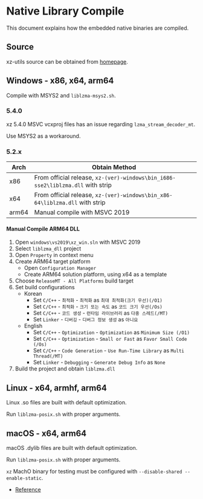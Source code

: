# Native Library Compile

This document explains how the embedded native binaries are compiled.

## Source

xz-utils source can be obtained from [homepage](https://tukaani.org/xz/).

## Windows - x86, x64, arm64

Compile with MSYS2 and `liblzma-msys2.sh`.

### 5.4.0

xz 5.4.0 MSVC vcxproj files has an issue regarding `lzma_stream_decoder_mt`.

Use MSYS2 as a workaround.

### 5.2.x

| Arch  | Obtain Method |
|-------|---------------|
| x86   | From official release, `xz-(ver)-windows\bin_i686-sse2\liblzma.dll` with strip |
| x64   | From official release, `xz-(ver)-windows\bin_x86-64\liblzma.dll` with strip |
| arm64 | Manual compile with MSVC 2019 |

#### Manual Compile ARM64 DLL

1. Open `windows\vs2019\xz_win.sln` with MSVC 2019
1. Select `liblzma_dll` project
1. Open `Property` in context menu
1. Create ARM64 target platform
   - Open `Configuration Manager`
   - Create ARM64 solution platform, using x64 as a template
1. Choose `ReleaseMT - All Platforms` build target
1. Set build configurations
   - Korean
      - Set `C/C++` - `최적화` - `최적화` as `최대 최적화(크기 우선)(/O1)`
      - Set `C/C++` - `최적화` - `크기 또는 속도` as `코드 크기 우선(/Os)`
      - Set `C/C++` - `코드 생성` - `런타임 라이브러리` as `다중 스레드(/MT)`
      - Set `Linker` - `디버깅` - `디버그 정보 생성` as `아니요`
   - English
      - Set `C/C++` - `Optimization` - `Optimization` as `Minimum Size (/O1)`
      - Set `C/C++` - `Optimization` - `Small or Fast` as `Favor Small Code (/Os)`
      - Set `C/C++` - `Code Generation` - `Use Run-Time Library` as `Multi Thread(/MT)`
      - Set `Linker` - `Debugging` - `Generate Debug Info` as `None`
1. Build the project and obtain `liblzma.dll`

## Linux - x64, armhf, arm64

Linux .so files are built with default optimization.

Run `liblzma-posix.sh` with proper arguments.
 
## macOS - x64, arm64

macOS .dylib files are built with default optimization.

Run `liblzma-posix.sh` with proper arguments.

`xz` MachO binary for testing must be configured with `--disable-shared --enable-static`.
- [Reference](https://github.com/therootcompany/xz-static)
